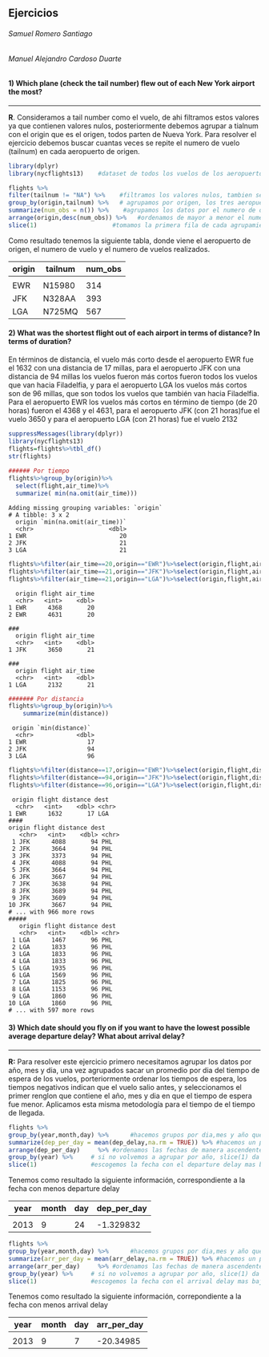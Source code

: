 ## Ejercicios

###### Samuel Romero Santiago
###### Manuel Alejandro Cardoso Duarte

#### 1) Which plane (check the tail number) flew out of each New York airport the most?
---
**R**. Consideramos a tail number como el vuelo, de ahi filtramos estos valores ya que contienen valores nulos, posteriormente debemos agrupar a tialnum con el origin que es el origen, todos parten de Nueva York. Para resolver el ejercicio debemos buscar cuantas veces se repite el numero de vuelo (tailnum) en cada aeropuerto de origen.

```r
library(dplyr)
library(nycflights13)    #dataset de todos los vuelos de los aeropuertos de Nueva York en el año 2013

flights %>%
filter(tailnum != "NA") %>%    #filtramos los valores nulos, tambien se puede hacer con la función filter(!is.na(tailnum))
group_by(origin,tailnum) %>%   # agrupamos por origen, los tres aeropuertos de Nueva York, que es el origen
summarize(num_obs = n()) %>%    #agrupamos los datos por el numero de observaciones, reducimos las variables a numero de observaciones
arrange(origin,desc(num_obs)) %>%   #ordenamos de mayor a menor el numero de observaciones
slice(1)                     #tomamos la primera fila de cada agrupamiento origin.

 ```

Como resultado tenemos la siguiente tabla, donde viene el aeropuerto de origen, el numero de vuelo y el numero de vuelos realizados.

origin |	tailnum	| num_obs |
--- | --- | --- |
<chr> | <chr> | <int> |
EWR	| N15980 | 314 |
JFK	| N328AA | 393 |
LGA	| N725MQ | 567 |
    

#### 2) What was the shortest flight out of each airport in terms of distance? In terms of duration?
    
En términos de distancia, el vuelo más corto desde el aeropuerto EWR fue el 1632 con una distancia de 17 millas, para el aeropuerto JFK con una distancia de 94 millas los vuelos fueron más cortos fueron todos los vuelos que van hacia Filadelfia, y para el aeropuerto LGA los vuelos más cortos son de 96 millas, que son todos los vuelos que también van hacia Filadelfia.
Para el aeropuerto EWR los vuelos más cortos en término de tiempo (de 20 horas) fueron el 4368 y el 4631, para el aeropuerto JFK (con 21 horas)fue el vuelo 3650 y para el aeropuerto LGA (con 21 horas) fue el vuelo 2132

```R Script
suppressMessages(library(dplyr))
library(nycflights13)
flights=flights%>%tbl_df()
str(flights)
    
###### Por tiempo
flights%>%group_by(origin)%>%
  select(flight,air_time)%>%
  summarize( min(na.omit(air_time)))
```
~~~
Adding missing grouping variables: `origin`
# A tibble: 3 x 2
  origin `min(na.omit(air_time))`
  <chr>                     <dbl>
1 EWR                          20
2 JFK                          21
3 LGA                          21
~~~
```R
flights%>%filter(air_time==20,origin=="EWR")%>%select(origin,flight,air_time)
flights%>%filter(air_time==21,origin=="JFK")%>%select(origin,flight,air_time)
flights%>%filter(air_time==21,origin=="LGA")%>%select(origin,flight,air_time)
```
~~~
  origin flight air_time
  <chr>   <int>    <dbl>
1 EWR      4368       20
2 EWR      4631       20

###
  origin flight air_time
  <chr>   <int>    <dbl>
1 JFK      3650       21

###
  origin flight air_time
  <chr>   <int>    <dbl>
1 LGA      2132       21

~~~

```R
####### Por distancia
flights%>%group_by(origin)%>%
    summarize(min(distance))
```
~~~
 origin `min(distance)`
  <chr>            <dbl>
1 EWR                 17
2 JFK                 94
3 LGA                 96
~~~
```R
flights%>%filter(distance==17,origin=="EWR")%>%select(origin,flight,distance,dest)
flights%>%filter(distance==94,origin=="JFK")%>%select(origin,flight,distance,dest)
flights%>%filter(distance==96,origin=="LGA")%>%select(origin,flight,distance,dest)
```
~~~
 origin flight distance dest 
  <chr>   <int>    <dbl> <chr>
1 EWR      1632       17 LGA  
####
origin flight distance dest 
   <chr>   <int>    <dbl> <chr>
 1 JFK      4088       94 PHL  
 2 JFK      3664       94 PHL  
 3 JFK      3373       94 PHL  
 4 JFK      4088       94 PHL  
 5 JFK      3664       94 PHL  
 6 JFK      3667       94 PHL  
 7 JFK      3638       94 PHL  
 8 JFK      3689       94 PHL  
 9 JFK      3609       94 PHL  
10 JFK      3667       94 PHL  
# ... with 966 more rows
#####
   origin flight distance dest 
   <chr>   <int>    <dbl> <chr>
 1 LGA      1467       96 PHL  
 2 LGA      1833       96 PHL  
 3 LGA      1833       96 PHL  
 4 LGA      1833       96 PHL  
 5 LGA      1935       96 PHL  
 6 LGA      1569       96 PHL  
 7 LGA      1825       96 PHL  
 8 LGA      1153       96 PHL  
 9 LGA      1860       96 PHL  
10 LGA      1860       96 PHL  
# ... with 597 more rows
~~~
    
#### 3) Which date should you fly on if you want to have the lowest possible average departure delay? What about arrival delay?
---
**R:** Para resolver este ejercicio primero necesitamos agrupar los datos por año, mes y dia, una vez agrupados sacar un promedio por dia del tiempo de espera de los vuelos, porteriormente ordenar los tiempos de espera, los tiempos negativos indican que el vuelo salio antes, y seleccionamos el primer renglon que contiene el año, mes y dia en que el tiempo de espera fue menor. Aplicamos esta misma metodología para el tiempo de el tiempo de llegada.
    
```r
flights %>% 
group_by(year,month,day) %>%      #hacemos grupos por dia,mes y año que son las fechas, para poder obtener el promedio de cada dia posteriormente
summarize(dep_per_day = mean(dep_delay,na.rm = TRUE)) %>% #hacemos un promedio del tiempo de espera de cada dia, conjuntandolos con summarize
arrange(dep_per_day)     %>% #ordenamos las fechas de manera ascendente dependiendo del tiempo de espera dep_delay
group_by(year) %>%     # si no volvemos a agrupar por año, slice(1) da el tiempo mas bajo de dep_delay por cada mes
slice(1)               #escogemos la fecha con el departure delay mas bajo
```
    
Tenemos como resultado la siguiente información, correspondiente a la fecha con menos departure delay

year |	month | day |	dep_per_day |
--- | --- | --- | --- |
<int> | <int> | <int> | <dbl> |
2013 | 9 | 24 | -1.329832 |
    
```r
flights %>% 
group_by(year,month,day) %>%      #hacemos grupos por dia,mes y año que son las fechas, para poder obtener el promedio de cada dia posteriormente
summarize(arr_per_day = mean(arr_delay,na.rm = TRUE)) %>% #hacemos un promedio de arriavl delay de cada dia, y con los datos de agrupamiento
arrange(arr_per_day)     %>% #ordenamos las fechas de manera ascendente dependiendo del tiempo de arrival delay
group_by(year) %>%     # si no volvemos a agrupar por año, slice(1) da el tiempo mas bajo de arr_delay por cada mes
slice(1)               #escogemos la fecha con el arrival delay mas bajo
```
Tenemos como resultado la siguiente información, correpondiente a la fecha con menos arrival delay
    
year | month | day | arr_per_day |
--- | --- | --- | --- |
<int> | <int> | <int> | <dbl> |
2013 | 9 | 7 | -20.34985 |
    
 
    